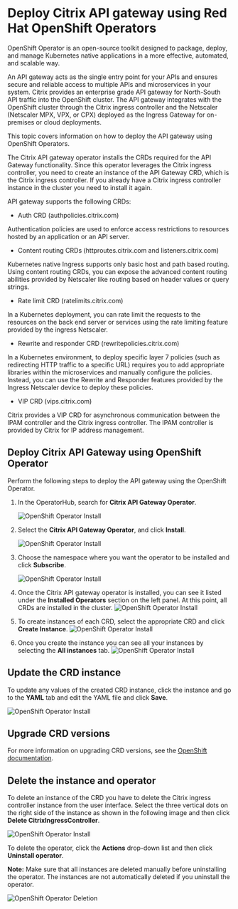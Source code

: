 # Deploy Citrix API gateway using Red Hat OpenShift Operators

OpenShift Operator is an open-source toolkit designed to package, deploy, and manage Kubernetes native applications in a more effective, automated, and scalable way.

An API gateway acts as the single entry point for your APIs and ensures secure and reliable access to multiple APIs and microservices in your system. Citrix provides an enterprise grade API gateway for North-South API traffic into the OpenShift cluster. The API gateway integrates with the OpenShift cluster through the Citrix ingress controller and the Netscaler (Netscaler MPX, VPX, or CPX) deployed as the Ingress Gateway for on-premises or cloud deployments.

This topic covers information on how to deploy the API gateway using OpenShift Operators.

The Citrix API gateway operator installs the CRDs required for the API Gateway functionality. Since this operator leverages the Citrix ingress controller, you need to create an instance of the API Gateway CRD, which is the Citrix ingress controller. If you already have a Citrix ingress controller instance in the cluster you need to install it again.

API gateway supports the following CRDs:

- Auth CRD (authpolicies.citrix.com)

Authentication policies are used to enforce access restrictions to resources hosted by an application or an API server.

- Content routing CRDs (httproutes.citrix.com and listeners.citrix.com)

Kubernetes native Ingress supports only basic host and path based routing.
Using content routing CRDs, you can expose the advanced content routing abilities provided by Netscaler like routing based on header values or query strings.

- Rate limit CRD (ratelimits.citrix.com)

In a Kubernetes deployment, you can rate limit the requests to the resources on the back end server or services using the rate limiting feature provided by the ingress Netscaler.

- Rewrite and responder CRD (rewritepolicies.citrix.com)

In a Kubernetes environment, to deploy specific layer 7 policies (such as redirecting HTTP traffic to a specific URL) requires you to add appropriate libraries within the microservices and manually configure the policies. Instead, you can use the Rewrite and Responder features provided by the Ingress Netscaler device to deploy these policies.

- VIP CRD (vips.citrix.com)

Citrix provides a VIP CRD for asynchronous communication between the IPAM controller and the Citrix ingress controller. The IPAM controller is provided by Citrix for IP address management.

## Deploy Citrix API Gateway using OpenShift Operator

Perform the following steps to deploy the API gateway using the OpenShift Operator.

1. In the OperatorHub, search for **Citrix API Gateway Operator**.
   
   ![OpenShift Operator Install](../media/openshift-api1.png)
2. Select the **Citrix API Gateway Operator**, and click **Install**.

    ![OpenShift Operator Install](../media/openshift-api2.png)

3. Choose the namespace where you want the operator to be installed and click **Subscribe**.

    ![OpenShift Operator Install](../media/openshift-api3.png)

4. Once the Citrix API gateway operator is installed, you can see it listed under the **Installed Operators** section on the left panel. At this point, all CRDs are installed in the cluster.
    ![OpenShift Operator Install](../media/openshift-api4.png)

5. To create instances of each CRD, select the appropriate CRD and click **Create Instance**.
    ![OpenShift Operator Install](../media/openshift-api5.png)

6. Once you create the instance you can see all your instances by selecting the **All instances** tab.
    ![OpenShift Operator Install](../media/openshift-api6.png)

## Update the CRD instance

To update any values of the created CRD instance, click the instance and go to the **YAML** tab and edit the YAML file and click **Save**.

![OpenShift Operator Install](../media/openshift-api7.png)

## Upgrade CRD versions

For more information on upgrading CRD versions, see the [OpenShift documentation](https://access.redhat.com/documentation/en-us/openshift_container_platform/4.3/html/operators/understanding-the-operator-lifecycle-manager-olm#olm-dependency-resolution-crd-upgrades_olm-understanding-dependency-resolution).

## Delete the instance and operator

To delete an instance of the CRD you have to delete the Citrix ingress controller instance from the user interface. Select the three vertical dots on the right side of the instance as shown in the following image and then click **Delete CitrixIngressController**.

![OpenShift Operator Install](../media/openshift-api8.png)

To delete the operator, click the **Actions** drop-down list and then click **Uninstall operator**.

**Note:** Make sure that all instances are deleted manually before uninstalling the operator. The instances are not automatically deleted if you uninstall the operator.

![OpenShift Operator Deletion](../media/openshift-api9.png)
